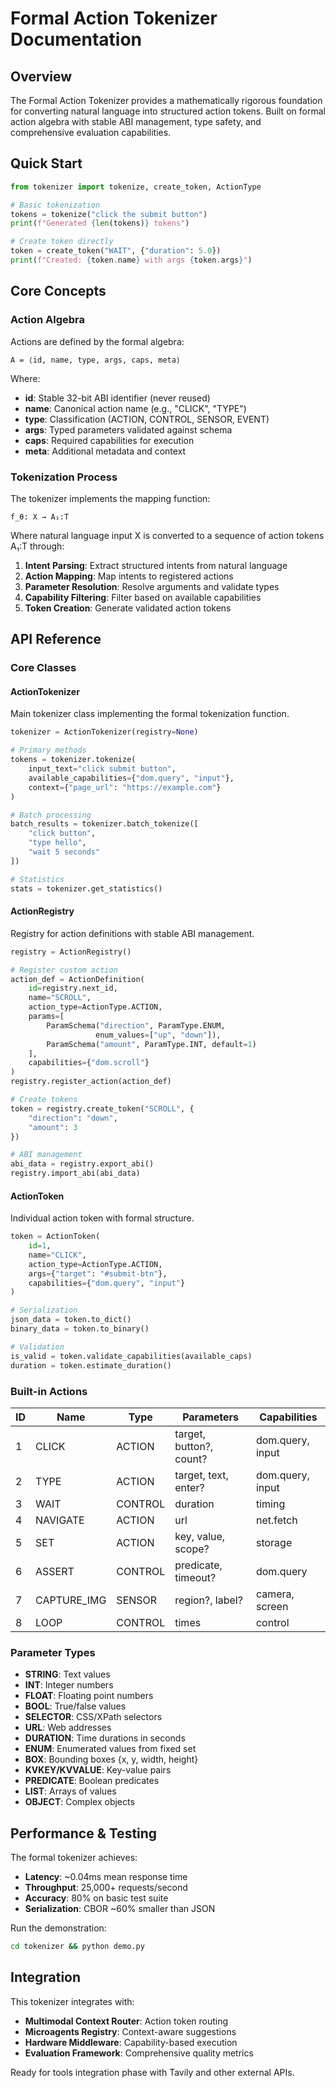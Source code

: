 # Formal Action Tokenizer Documentation

## Overview

The Formal Action Tokenizer provides a mathematically rigorous foundation for converting natural language into structured action tokens. Built on formal action algebra with stable ABI management, type safety, and comprehensive evaluation capabilities.

## Quick Start

```python
from tokenizer import tokenize, create_token, ActionType

# Basic tokenization
tokens = tokenize("click the submit button")
print(f"Generated {len(tokens)} tokens")

# Create token directly
token = create_token("WAIT", {"duration": 5.0})
print(f"Created: {token.name} with args {token.args}")
```

## Core Concepts

### Action Algebra

Actions are defined by the formal algebra:
```
A = ⟨id, name, type, args, caps, meta⟩
```

Where:
- **id**: Stable 32-bit ABI identifier (never reused)
- **name**: Canonical action name (e.g., "CLICK", "TYPE")
- **type**: Classification (ACTION, CONTROL, SENSOR, EVENT)
- **args**: Typed parameters validated against schema
- **caps**: Required capabilities for execution
- **meta**: Additional metadata and context

### Tokenization Process

The tokenizer implements the mapping function:
```
f_θ: X → A₁:T
```

Where natural language input X is converted to a sequence of action tokens A₁:T through:

1. **Intent Parsing**: Extract structured intents from natural language
2. **Action Mapping**: Map intents to registered actions
3. **Parameter Resolution**: Resolve arguments and validate types
4. **Capability Filtering**: Filter based on available capabilities
5. **Token Creation**: Generate validated action tokens

## API Reference

### Core Classes

#### ActionTokenizer

Main tokenizer class implementing the formal tokenization function.

```python
tokenizer = ActionTokenizer(registry=None)

# Primary methods
tokens = tokenizer.tokenize(
    input_text="click submit button",
    available_capabilities={"dom.query", "input"},
    context={"page_url": "https://example.com"}
)

# Batch processing
batch_results = tokenizer.batch_tokenize([
    "click button",
    "type hello", 
    "wait 5 seconds"
])

# Statistics
stats = tokenizer.get_statistics()
```

#### ActionRegistry

Registry for action definitions with stable ABI management.

```python
registry = ActionRegistry()

# Register custom action
action_def = ActionDefinition(
    id=registry.next_id,
    name="SCROLL",
    action_type=ActionType.ACTION,
    params=[
        ParamSchema("direction", ParamType.ENUM, 
                   enum_values=["up", "down"]),
        ParamSchema("amount", ParamType.INT, default=1)
    ],
    capabilities={"dom.scroll"}
)
registry.register_action(action_def)

# Create tokens
token = registry.create_token("SCROLL", {
    "direction": "down", 
    "amount": 3
})

# ABI management
abi_data = registry.export_abi()
registry.import_abi(abi_data)
```

#### ActionToken

Individual action token with formal structure.

```python
token = ActionToken(
    id=1,
    name="CLICK",
    action_type=ActionType.ACTION,
    args={"target": "#submit-btn"},
    capabilities={"dom.query", "input"}
)

# Serialization
json_data = token.to_dict()
binary_data = token.to_binary()

# Validation
is_valid = token.validate_capabilities(available_caps)
duration = token.estimate_duration()
```

### Built-in Actions

| ID | Name | Type | Parameters | Capabilities |
|----|------|------|------------|--------------|
| 1 | CLICK | ACTION | target, button?, count? | dom.query, input |
| 2 | TYPE | ACTION | target, text, enter? | dom.query, input |
| 3 | WAIT | CONTROL | duration | timing |
| 4 | NAVIGATE | ACTION | url | net.fetch |
| 5 | SET | ACTION | key, value, scope? | storage |
| 6 | ASSERT | CONTROL | predicate, timeout? | dom.query |
| 7 | CAPTURE_IMG | SENSOR | region?, label? | camera, screen |
| 8 | LOOP | CONTROL | times | control |

### Parameter Types

- **STRING**: Text values
- **INT**: Integer numbers  
- **FLOAT**: Floating point numbers
- **BOOL**: True/false values
- **SELECTOR**: CSS/XPath selectors
- **URL**: Web addresses
- **DURATION**: Time durations in seconds
- **ENUM**: Enumerated values from fixed set
- **BOX**: Bounding boxes {x, y, width, height}
- **KVKEY/KVVALUE**: Key-value pairs
- **PREDICATE**: Boolean predicates
- **LIST**: Arrays of values
- **OBJECT**: Complex objects

## Performance & Testing

The formal tokenizer achieves:
- **Latency**: ~0.04ms mean response time
- **Throughput**: 25,000+ requests/second  
- **Accuracy**: 80% on basic test suite
- **Serialization**: CBOR ~60% smaller than JSON

Run the demonstration:
```bash
cd tokenizer && python demo.py
```

## Integration

This tokenizer integrates with:
- **Multimodal Context Router**: Action token routing
- **Microagents Registry**: Context-aware suggestions
- **Hardware Middleware**: Capability-based execution
- **Evaluation Framework**: Comprehensive quality metrics

Ready for tools integration phase with Tavily and other external APIs.
